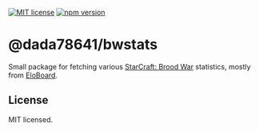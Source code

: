 [![MIT license](https://img.shields.io/badge/license-MIT-brightgreen.svg)](https://opensource.org/licenses/MIT) [![npm version](https://badge.fury.io/js/@dada78641%2Fbwstats.svg)](https://badge.fury.io/js/@dada78641%2Fbwstats)

# @dada78641/bwstats

Small package for fetching various [StarCraft: Brood War](https://starcraft.blizzard.com/) statistics, mostly from [EloBoard](https://eloboard.com/).

## License

MIT licensed.
